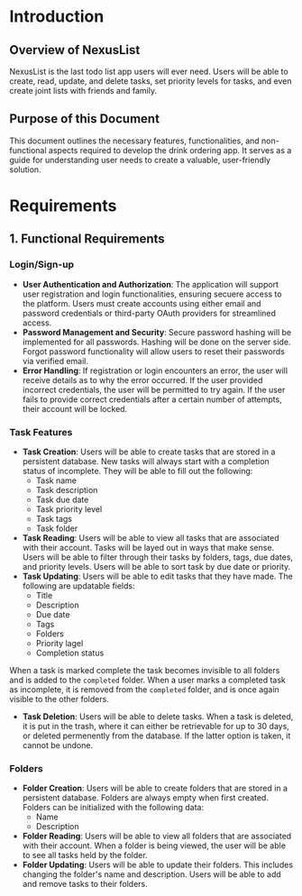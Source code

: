 # Introduction

## Overview of NexusList

NexusList is the last todo list app users will ever need. Users will be able to create, read, update, and delete tasks, set priority levels for tasks, and even create joint lists with friends and family.

## Purpose of this Document

This document outlines the necessary features, functionalities, and non-functional aspects required to develop the drink ordering app. It serves as a guide for understanding user needs to create a valuable, user-friendly solution.

# Requirements

## 1. Functional Requirements

### Login/Sign-up

* **User Authentication and Authorization**: The application will support user registration and login functionalities, ensuring secuere access to the platform. Users must create accounts using either email and password credentials or third-party OAuth providers for streamlined access.
* **Password Management and Security**: Secure password hashing will be implemented for all passwords. Hashing will be done on the server side. Forgot password functionality will allow users to reset their passwords via verified email.
* **Error Handling**: If registration or login encounters an error, the user will receive details as to why the error occurred. If the user provided incorrect credentials, the user will be permitted to try again. If the user fails to provide correct credentials after a certain number of attempts, their account will be locked.

### Task Features

* **Task Creation**: Users will be able to create tasks that are stored in a persistent database. New tasks will always start with a completion status of incomplete.  They will be able to fill out the following:
  * Task name
  * Task description
  * Task due date
  * Task priority level
  * Task tags
  * Task folder
* **Task Reading**: Users will be able to view all tasks that are associated with their account. Tasks will be layed out in ways that make sense. Users will be able to filter through their tasks by folders, tags, due dates, and priority levels. Users will be able to sort task by due date or priority.
* **Task Updating**: Users will be able to edit tasks that they have made. The following are updatable fields:
  * Title
  * Description
  * Due date
  * Tags
  * Folders
  * Priority lagel
  * Completion status

When a task is marked complete the task becomes invisible to all folders and is added to the `completed` folder. When a user marks a completed task as incomplete, it is removed from the `completed` folder, and is once again visible to the other folders.
* **Task Deletion**: Users will be able to delete tasks. When a task is deleted, it is put in the trash, where it can either be retrievable for up to 30 days, or deleted permenently from the database. If the latter option is taken, it cannot be undone.

### Folders

* **Folder Creation**: Users will be able to create folders that are stored in a persistent database. Folders are always empty when first created. Folders can be initialized with the following data:
  * Name
  * Description
* **Folder Reading**: Users will be able to view all folders that are associated with their account. When a folder is being viewed, the user will be able to see all tasks held by the folder.
* **Folder Updating**: Users will be able to update their folders. This includes changing the folder's name and description. Users will be able to add and remove tasks to their folders.
